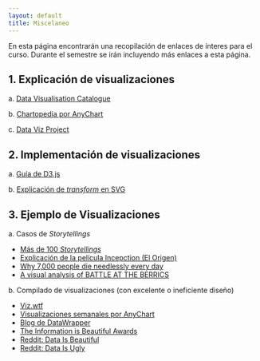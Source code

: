 ```yaml
---
layout: default
title: Miscelaneo
---
```


En esta página encontrarán una recopilación de enlaces de ínteres para el curso. Durante el semestre se irán incluyendo más enlaces a esta página.

## 1. Explicación de visualizaciones

a. [Data Visualisation Catalogue](https://datavizcatalogue.com/ES/)

b. [Chartopedia por AnyChart](https://www.anychart.com/chartopedia/chart-type/)

c. [Data Viz Project](https://datavizproject.com/)

## 2. Implementación de visualizaciones

a. [Guía de D3.js](https://www.d3indepth.com/)

b. [Explicación de _transform_ en SVG](https://css-tricks.com/transforms-on-svg-elements/)

## 3. Ejemplo de Visualizaciones

a. Casos de _Storytellings_

- [Más de 100 _Storytellings_](https://pudding.cool/)
- [Explicación de la película Incepction (El Origen)](http://www.inception-explained.com/)
- [Why 7,000 people die needlessly every day](https://news.sky.com/story/why-7-000-people-die-needlessly-every-day-11770982)
- [A visual analysis of BATTLE AT THE BERRICS](http://www.georgelmurphy.com/berrics/)

b. Compilado de visualizaciones (con excelente o ineficiente diseño)

- [Viz.wtf](https://viz.wtf/)
- [Visualizaciones semanales por AnyChart](https://www.anychart.com/blog/category/data-visualization-weekly/)
- [Blog de DataWrapper](https://blog.datawrapper.de/)
- [The Information is Beautiful Awards](https://www.informationisbeautifulawards.com/)
- [Reddit: Data Is Beautiful](https://www.reddit.com/r/dataisbeautiful/)
- [Reddit: Data Is Ugly](https://www.reddit.com/r/dataisugly/)
